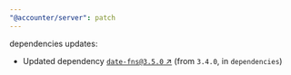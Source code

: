 ```yaml
---
"@accounter/server": patch
---
```

dependencies updates:
  - Updated dependency [`date-fns@3.5.0` ↗︎](https://www.npmjs.com/package/date-fns/v/3.5.0) (from `3.4.0`, in `dependencies`)
